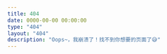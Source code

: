 ```yaml
---
title: 404
date: 0000-00-00 00:00:00
type: "404"
layout: "404"
description: "Oops~，我崩溃了！找不到你想要的页面了😅"
---
```


